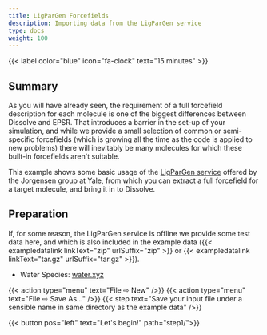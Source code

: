 ```yaml
---
title: LigParGen Forcefields
description: Importing data from the LigParGen service
type: docs
weight: 100
---
```


{{< label color="blue" icon="fa-clock" text="15 minutes" >}}

## Summary

As you will have already seen, the requirement of a full forcefield description for each molecule is one of the biggest differences between Dissolve and EPSR. That introduces a barrier in the set-up of your simulation, and while we provide a small selection of common or semi-specific forcefields (which is growing all the time as the code is applied to new problems) there will inevitably be many molecules for which these built-in forcefields aren't suitable.

This example shows some basic usage of the [LigParGen service](http://zarbi.chem.yale.edu/ligpargen/) offered by the Jorgensen group at Yale, from which you can extract a full forcefield for a target molecule, and bring it in to Dissolve.

## Preparation

If, for some reason, the LigParGen service is offline we provide some test data here, and which is also included in the example data ({{< exampledatalink linkText="zip" urlSuffix="zip" >}} or {{< exampledatalink linkText="tar.gz" urlSuffix="tar.gz" >}}).

- Water Species: [water.xyz](https://raw.githubusercontent.com/disorderedmaterials/dissolve/develop/examples/ligpargen/data/water.xyz)

{{< action type="menu" text="File &#8680; New" />}}
{{< action type="menu" text="File &#8680; Save As..." />}}
{{< step text="Save your input file under a sensible name in same directory as the example data" />}}

{{< button pos="left" text="Let's begin!" path="step1/">}}
